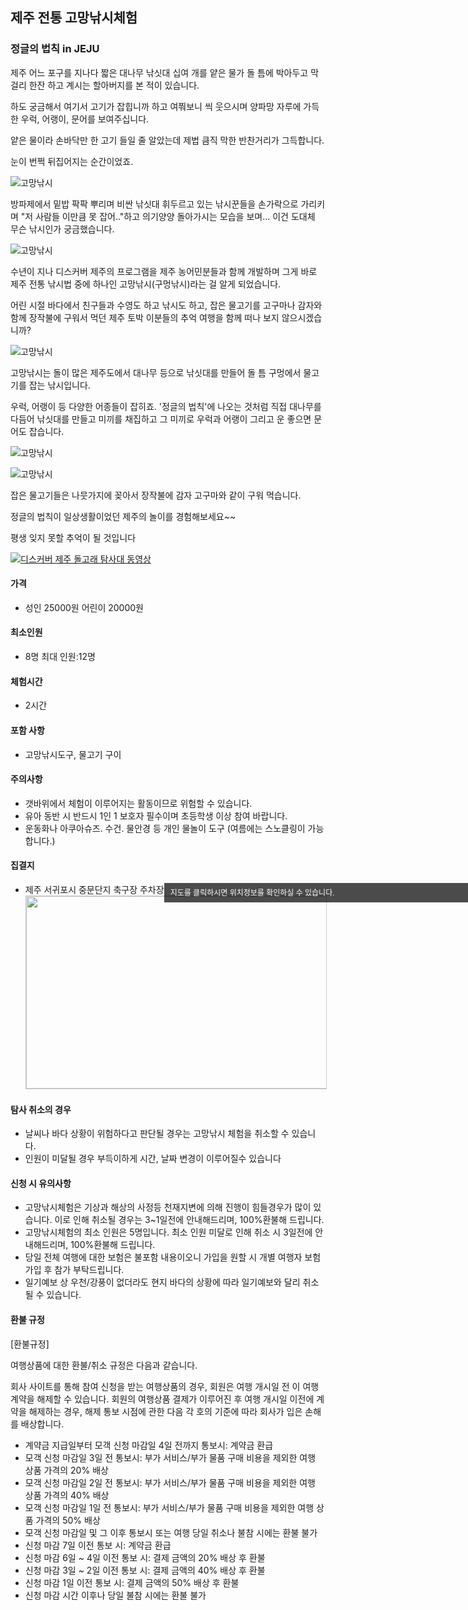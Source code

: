 

## 제주 전통 고망낚시체험
### 정글의 법칙 in JEJU

제주 어느 포구를 지나다 짧은 대나무 낚싯대 십여 개를 얕은 물가 돌 틈에 박아두고 막걸리 한잔 하고 계시는 할아버지를 본 적이 있습니다. 

하도 궁금해서 여기서 고기가 잡힙니까 하고 여쭤보니 씩 웃으시며 양파망 자루에 가득한 우럭, 어랭이, 문어를 보여주십니다. 

얕은 물이라 손바닥만 한 고기 들일 줄 알았는데 제법 큼직 막한 반찬거리가 그득합니다. 


눈이 번쩍 뒤집어지는 순간이었죠.


![고망낚시](https://scontent-icn1-1.xx.fbcdn.net/t31.0-8/13996116_1245958435437831_5687709904844588171_o.jpg#center)



방파제에서 밑밥 팍팍 뿌리며 비싼 낚싯대 휘두르고 있는 낚시꾼들을 손가락으로 가리키며 "저 사람들 이만큼 못 잡어.."하고 의기양양 돌아가시는 모습을 보며... 이건 도대체 무슨 낚시인가 궁금했습니다.
 
![고망낚시](https://scontent-icn1-1.xx.fbcdn.net/v/t1.0-9/14368715_1274140699286271_7551337640675594213_n.jpg?oh=df1c61d511015d99c0b4de01a58adba6&oe=58A1A2E3#center)



수년이 지나 디스커버 제주의 프로그램을 제주 농어민분들과 함께 개발하며 그게 바로 제주 전통 낚시법 중에 하나인 고망낚시(구멍낚시)라는 걸 알게 되었습니다. 

어린 시절 바다에서 친구들과 수영도 하고 낚시도 하고, 잡은 물고기를 고구마나 감자와 함께 장작불에 구워서 먹던 제주 토박 이분들의 추억 여행을 함께 떠나 보지 않으시겠습니까?


![고망낚시](https://scontent-icn1-1.xx.fbcdn.net/v/t1.0-9/14359222_1274140335952974_3907790069815985099_n.jpg?oh=d06793cf4bcbd971c573d502e148c1ea&oe=58ACF577#center)

고망낚시는 돌이 많은 제주도에서 대나무 등으로 낚싯대를 만들어 돌 틈 구멍에서 물고기를 잡는 낚시입니다. 

우럭, 어랭이 등 다양한 어종들이 잡히죠. '정글의 법칙'에 나오는 것처럼 직접 대나무를 다듬어 낚싯대를 만들고 미끼를 채집하고 그 미끼로 우럭과 어랭이 그리고 운 좋으면 문어도 잡습니다.

![고망낚시](https://scontent-icn1-1.xx.fbcdn.net/v/t1.0-9/14390993_1274140859286255_7937082740180132890_n.jpg?oh=86a4717d43580da905885b466bae1342&oe=589CE228#center)

![고망낚시](https://scontent-icn1-1.xx.fbcdn.net/v/t1.0-9/14368677_1274140915952916_2177553107012210620_n.jpg?oh=040a0a4c83fa10da7c3ddae20b1bfdad&oe=58A72F26#center)

잡은 물고기들은 나뭇가지에 꽂아서 장작불에 감자 고구마와 같이 구워 먹습니다. 

정글의 법칙이 일상생활이었던 제주의 놀이를 경험해보세요~~ 

평생 잊지 못할 추억이 될 것입니다


[![디스커버 제주 돌고래 탐사대 동영상](http://img.youtube.com/vi/EyehYqUnVz4/0.jpg)](https://www.youtube.com/watch?v=EyehYqUnVz4)


#### 가격
- 성인 25000원 어린이 20000원
#### 최소인원
- 8명 최대 인원:12명 
#### 체험시간
- 2시간 
#### 포함 사항
- 고망낚시도구, 물고기 구이
#### 주의사항 
- 갯바위에서 체험이 이루어지는 활동이므로 위험할 수 있습니다. 
- 유아 동반 시 반드시 1인 1 보호자 필수이며 초등학생 이상 참여 바랍니다. 
- 운동화나 아쿠아슈즈. 수건. 물안경 등 개인 물놀이 도구 (여름에는 스노클링이 가능합니다.) 
#### 집결지
- 제주 서귀포시 중문단지 축구장 주차장
<a href="http://map.daum.net/?urlX=367728&urlY=-70417&urlLevel=5&map_type=TYPE_MAP&map_hybrid=false&SHOWMARK=true" target="_blank"><span style="background:#000;position:absolute;width:557px;opacity:.7;filter:alpha(opacity=70);color:#fff;overflow:hidden;font:12px/1.5 Dotum, '돋움', sans-serif;text-decoration:none;padding:7px 0px 0px 10px; height: 24px;">지도를 클릭하시면 위치정보를 확인하실 수 있습니다.</span><img width="565" height="308" src="http://map2.daum.net/map/mapservice?MX=367728&MY=-70417&SCALE=10&IW=565&IH=308&COORDSTM=WCONGNAMUL" style="border:1px solid #ccc"></a>

#### 탐사 취소의 경우
* 날씨나 바다 상황이 위험하다고 판단될 경우는 고망낚시 체험을 취소할 수 있습니다.
* 인원이 미달될 경우 부득이하게 시간, 날짜 변경이 이루어질수 있습니다

#### 신청 시 유의사항
- 고망낚시체험은 기상과 해상의 사정등 천재지변에 의해 진행이 힘들경우가 많이 있습니다.
이로 인해 취소될 경우는 3~1일전에 안내해드리며, 100%환불해 드립니다.
- 고망낚시체험의 최소 인원은 5명입니다. 최소 인원 미달로 인해 취소 시 3일전에 안내해드리며, 100%환불해 드립니다.
- 당일 전체 여행에 대한 보험은 불포함 내용이오니 가입을 원할 시 개별 여행자 보험 가입 후 참가 부탁드립니다.
- 일기예보 상 우천/강풍이 없더라도 현지 바다의 상황에 따라 일기예보와 달리 취소될 수 있습니다.

#### 환불 규정
[환불규정]

여행상품에 대한 환불/취소 규정은 다음과 같습니다.

회사 사이트를 통해 참여 신청을 받는 여행상품의 경우, 회원은 여행 개시일 전 이 여행 계약을 해제할 수 있습니다. 회원의 여행상품 결제가 이루어진 후 여행 개시일 이전에 계약을 해제하는 경우, 해제 통보 시점에 관한 다음 각 호의 기준에 따라 회사가 입은 손해를 배상합니다.

* 계약금 지급일부터 모객 신청 마감일 4일 전까지 통보시: 계약금 환급
* 모객 신청 마감일 3일 전 통보시: 부가 서비스/부가 물품 구매 비용을 제외한 여행 상품 가격의 20% 배상
* 모객 신청 마감일 2일 전 통보시: 부가 서비스/부가 물품 구매 비용을 제외한 여행 상품 가격의 40% 배상
* 모객 신청 마감일 1일 전 통보시: 부가 서비스/부가 물품 구매 비용을 제외한 여행 상품 가격의 50% 배상
* 모객 신청 마감일 및 그 이후 통보시 또는 여행 당일 취소나 불참 시에는 환불 불가
* 신청 마감 7일 이전 통보 시: 계약금 환급 
* 신청 마감 6일 ~ 4일 이전 통보 시: 결제 금액의 20% 배상 후 환불 
* 신청 마감 3일 ~ 2일 이전 통보 시: 결제 금액의 40% 배상 후 환불 
* 신청 마감 1일 이전 통보 시: 결제 금액의 50% 배상 후 환불 
* 신청 마감 시간 이후나 당일 불참 시에는 환불 불가 
